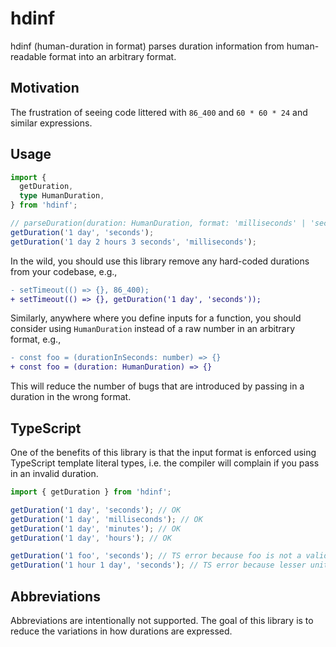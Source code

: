 # hdinf

hdinf (human-duration in format) parses duration information from human-readable format into an arbitrary format.

## Motivation

The frustration of seeing code littered with `86_400` and `60 * 60 * 24` and similar expressions.

## Usage

```ts
import {
  getDuration,
  type HumanDuration,
} from 'hdinf';

// parseDuration(duration: HumanDuration, format: 'milliseconds' | 'seconds'): number
getDuration('1 day', 'seconds');
getDuration('1 day 2 hours 3 seconds', 'milliseconds');
```

In the wild, you should use this library remove any hard-coded durations from your codebase, e.g.,

```diff
- setTimeout(() => {}, 86_400);
+ setTimeout(() => {}, getDuration('1 day', 'seconds'));
```

Similarly, anywhere where you define inputs for a function, you should consider using `HumanDuration` instead of a raw number in an arbitrary format, e.g.,

```diff
- const foo = (durationInSeconds: number) => {}
+ const foo = (duration: HumanDuration) => {}
```

This will reduce the number of bugs that are introduced by passing in a duration in the wrong format.

## TypeScript

One of the benefits of this library is that the input format is enforced using TypeScript template literal types, i.e. the compiler will complain if you pass in an invalid duration.

```ts
import { getDuration } from 'hdinf';

getDuration('1 day', 'seconds'); // OK
getDuration('1 day', 'milliseconds'); // OK
getDuration('1 day', 'minutes'); // OK
getDuration('1 day', 'hours'); // OK

getDuration('1 foo', 'seconds'); // TS error because foo is not a valid time period
getDuration('1 hour 1 day', 'seconds'); // TS error because lesser units cannot precede greater units (hour < day)
```

## Abbreviations

Abbreviations are intentionally not supported. The goal of this library is to reduce the variations in how durations are expressed.
